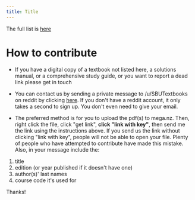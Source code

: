 ```yaml
---
title: Title
---
```

The full list is [here](/)


# How to contribute

* If you have a digital copy of a textbook not listed here, a solutions manual, or a comprehensive study guide, or you want to report a dead link please get in touch

* You can contact us by sending a private message to /u/SBUTextbooks on reddit by clicking [here](https://www.reddit.com/message/compose/?to=SBUTextbooks). If you don't have a reddit account, it only takes a second to sign up. You don't even need to give your email.

* The preferred method is for you to upload the pdf(s) to mega.nz. Then, right click the file, click "get link", **click "link with key"**, then send me the link using the instructions above. If you send us the link without clicking "link with key", people will not be able to open your file. Plenty of people who have attempted to contribute have made this mistake. Also, in your message include the:
 1. title
 2. edition (or year published if it doesn't have one)
 3. author(s)' last names
 4. course code it's used for

Thanks!
